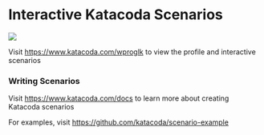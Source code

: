 # Interactive Katacoda Scenarios

[![](http://shields.katacoda.com/katacoda/wproglk/count.svg)](https://www.katacoda.com/wproglk "Get your profile on Katacoda.com")

Visit https://www.katacoda.com/wproglk to view the profile and interactive scenarios

### Writing Scenarios
Visit https://www.katacoda.com/docs to learn more about creating Katacoda scenarios

For examples, visit https://github.com/katacoda/scenario-example
